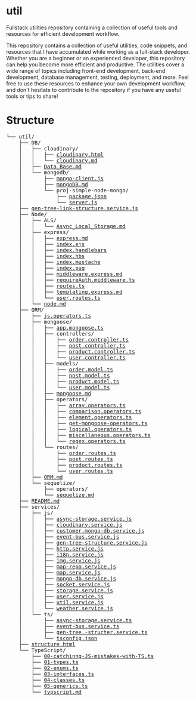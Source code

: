 # util
Fullstack utilities repository containing a collection of useful tools and resources for efficient development workflow.

This repository contains a collection of useful utilities, code snippets, and resources that I have accumulated while working as a full-stack developer. Whether you are a beginner or an experienced developer, this repository can help you become more efficient and productive. The utilities cover a wide range of topics including front-end development, back-end development, database management, testing, deployment, and more. Feel free to use these resources to enhance your own development workflow, and don't hesitate to contribute to the repository if you have any useful tools or tips to share!
# Structure
<pre>
└── util/
    ├── DB/
    │   ├── cloudinary/
    │   │   ├── <a href="https://github1s.com/OzZaken/util/blob/main/DB\cloudinary\cloudinary.html" target="_blank">cloudinary.html</a>
    │   │   └── <a href="https://github1s.com/OzZaken/util/blob/main/DB\cloudinary\cloudinary.md" target="_blank">cloudinary.md</a>
    │   ├── <a href="https://github1s.com/OzZaken/util/blob/main/DB\Data_Base.md" target="_blank">Data_Base.md</a>
    │   └── mongodb/
    │       ├── <a href="https://github1s.com/OzZaken/util/blob/main/DB\mongodb\mongo-client.js" target="_blank">mongo-client.js</a>
    │       ├── <a href="https://github1s.com/OzZaken/util/blob/main/DB\mongodb\mongoDB.md" target="_blank">mongoDB.md</a>
    │       └── proj-simple-node-mongo/
    │           ├── <a href="https://github1s.com/OzZaken/util/blob/main/DB\mongodb\proj-simple-node-mongo\package.json" target="_blank">package.json</a>
    │           └── <a href="https://github1s.com/OzZaken/util/blob/main/DB\mongodb\proj-simple-node-mongo\server.js" target="_blank">server.js</a>
    ├── <a href="https://github1s.com/OzZaken/util/blob/main/gen-tree-link-structure.service.js" target="_blank">gen-tree-link-structure.service.js</a>
    ├── Node/
    │   ├── ALS/
    │   │   └── <a href="https://github1s.com/OzZaken/util/blob/main/Node\ALS\Async_Local_Storage.md" target="_blank">Async_Local_Storage.md</a>
    │   ├── express/
    │   │   ├── <a href="https://github1s.com/OzZaken/util/blob/main/Node\express\express.md" target="_blank">express.md</a>
    │   │   ├── <a href="https://github1s.com/OzZaken/util/blob/main/Node\express\index.ejs" target="_blank">index.ejs</a>
    │   │   ├── <a href="https://github1s.com/OzZaken/util/blob/main/Node\express\index.handlebars" target="_blank">index.handlebars</a>
    │   │   ├── <a href="https://github1s.com/OzZaken/util/blob/main/Node\express\index.hbs" target="_blank">index.hbs</a>
    │   │   ├── <a href="https://github1s.com/OzZaken/util/blob/main/Node\express\index.mustache" target="_blank">index.mustache</a>
    │   │   ├── <a href="https://github1s.com/OzZaken/util/blob/main/Node\express\index.pug" target="_blank">index.pug</a>
    │   │   ├── <a href="https://github1s.com/OzZaken/util/blob/main/Node\express\middleware.express.md" target="_blank">middleware.express.md</a>
    │   │   ├── <a href="https://github1s.com/OzZaken/util/blob/main/Node\express\requireAuth.middleware.ts" target="_blank">requireAuth.middleware.ts</a>
    │   │   ├── <a href="https://github1s.com/OzZaken/util/blob/main/Node\express\routes.ts" target="_blank">routes.ts</a>
    │   │   ├── <a href="https://github1s.com/OzZaken/util/blob/main/Node\express\templating.express.md" target="_blank">templating.express.md</a>
    │   │   └── <a href="https://github1s.com/OzZaken/util/blob/main/Node\express\user.routes.ts" target="_blank">user.routes.ts</a>
    │   └── <a href="https://github1s.com/OzZaken/util/blob/main/Node\node.md" target="_blank">node.md</a>
    ├── ORM/
    │   ├── <a href="https://github1s.com/OzZaken/util/blob/main/ORM\js.operators.ts" target="_blank">js.operators.ts</a>
    │   ├── mongoose/
    │   │   ├── <a href="https://github1s.com/OzZaken/util/blob/main/ORM\mongoose\app.mongoose.ts" target="_blank">app.mongoose.ts</a>
    │   │   ├── controllers/
    │   │   │   ├── <a href="https://github1s.com/OzZaken/util/blob/main/ORM\mongoose\controllers\order.controller.ts" target="_blank">order.controller.ts</a>
    │   │   │   ├── <a href="https://github1s.com/OzZaken/util/blob/main/ORM\mongoose\controllers\post.controller.ts" target="_blank">post.controller.ts</a>
    │   │   │   ├── <a href="https://github1s.com/OzZaken/util/blob/main/ORM\mongoose\controllers\product.controller.ts" target="_blank">product.controller.ts</a>
    │   │   │   └── <a href="https://github1s.com/OzZaken/util/blob/main/ORM\mongoose\controllers\user.controller.ts" target="_blank">user.controller.ts</a>
    │   │   ├── models/
    │   │   │   ├── <a href="https://github1s.com/OzZaken/util/blob/main/ORM\mongoose\models\order.model.ts" target="_blank">order.model.ts</a>
    │   │   │   ├── <a href="https://github1s.com/OzZaken/util/blob/main/ORM\mongoose\models\post.model.ts" target="_blank">post.model.ts</a>
    │   │   │   ├── <a href="https://github1s.com/OzZaken/util/blob/main/ORM\mongoose\models\product.model.ts" target="_blank">product.model.ts</a>
    │   │   │   └── <a href="https://github1s.com/OzZaken/util/blob/main/ORM\mongoose\models\user.model.ts" target="_blank">user.model.ts</a>
    │   │   ├── <a href="https://github1s.com/OzZaken/util/blob/main/ORM\mongoose\mongoose.md" target="_blank">mongoose.md</a>
    │   │   ├── operators/
    │   │   │   ├── <a href="https://github1s.com/OzZaken/util/blob/main/ORM\mongoose\operators\array.operators.ts" target="_blank">array.operators.ts</a>
    │   │   │   ├── <a href="https://github1s.com/OzZaken/util/blob/main/ORM\mongoose\operators\comparison.operators.ts" target="_blank">comparison.operators.ts</a>
    │   │   │   ├── <a href="https://github1s.com/OzZaken/util/blob/main/ORM\mongoose\operators\element.operators.ts" target="_blank">element.operators.ts</a>
    │   │   │   ├── <a href="https://github1s.com/OzZaken/util/blob/main/ORM\mongoose\operators\get-mongoose-operators.ts" target="_blank">get-mongoose-operators.ts</a>
    │   │   │   ├── <a href="https://github1s.com/OzZaken/util/blob/main/ORM\mongoose\operators\logical.operators.ts" target="_blank">logical.operators.ts</a>
    │   │   │   ├── <a href="https://github1s.com/OzZaken/util/blob/main/ORM\mongoose\operators\miscellaneous.operators.ts" target="_blank">miscellaneous.operators.ts</a>
    │   │   │   └── <a href="https://github1s.com/OzZaken/util/blob/main/ORM\mongoose\operators\regex.operators.ts" target="_blank">regex.operators.ts</a>
    │   │   └── routes/
    │   │       ├── <a href="https://github1s.com/OzZaken/util/blob/main/ORM\mongoose\routes\order.routes.ts" target="_blank">order.routes.ts</a>
    │   │       ├── <a href="https://github1s.com/OzZaken/util/blob/main/ORM\mongoose\routes\post.routes.ts" target="_blank">post.routes.ts</a>
    │   │       ├── <a href="https://github1s.com/OzZaken/util/blob/main/ORM\mongoose\routes\product.routes.ts" target="_blank">product.routes.ts</a>
    │   │       └── <a href="https://github1s.com/OzZaken/util/blob/main/ORM\mongoose\routes\user.routes.ts" target="_blank">user.routes.ts</a>
    │   ├── <a href="https://github1s.com/OzZaken/util/blob/main/ORM\ORM.md" target="_blank">ORM.md</a>
    │   └── sequelize/
    │       ├── operators/
    │       └── <a href="https://github1s.com/OzZaken/util/blob/main/ORM\sequelize\sequelize.md" target="_blank">sequelize.md</a>
    ├── <a href="https://github1s.com/OzZaken/util/blob/main/README.md" target="_blank">README.md</a>
    ├── services/
    │   ├── js/
    │   │   ├── <a href="https://github1s.com/OzZaken/util/blob/main/services\js\async-storage.service.js" target="_blank">async-storage.service.js</a>
    │   │   ├── <a href="https://github1s.com/OzZaken/util/blob/main/services\js\cloudinary.service.js" target="_blank">cloudinary.service.js</a>
    │   │   ├── <a href="https://github1s.com/OzZaken/util/blob/main/services\js\customer.mongo-db.service.js" target="_blank">customer.mongo-db.service.js</a>
    │   │   ├── <a href="https://github1s.com/OzZaken/util/blob/main/services\js\event-bus.service.js" target="_blank">event-bus.service.js</a>
    │   │   ├── <a href="https://github1s.com/OzZaken/util/blob/main/services\js\gen-tree-structure.service.js" target="_blank">gen-tree-structure.service.js</a>
    │   │   ├── <a href="https://github1s.com/OzZaken/util/blob/main/services\js\http.service.js" target="_blank">http.service.js</a>
    │   │   ├── <a href="https://github1s.com/OzZaken/util/blob/main/services\js\i18n.service.js" target="_blank">i18n.service.js</a>
    │   │   ├── <a href="https://github1s.com/OzZaken/util/blob/main/services\js\img.service.js" target="_blank">img.service.js</a>
    │   │   ├── <a href="https://github1s.com/OzZaken/util/blob/main/services\js\map-repo.service.js" target="_blank">map-repo.service.js</a>
    │   │   ├── <a href="https://github1s.com/OzZaken/util/blob/main/services\js\map.service.js" target="_blank">map.service.js</a>
    │   │   ├── <a href="https://github1s.com/OzZaken/util/blob/main/services\js\mongo-db.service.js" target="_blank">mongo-db.service.js</a>
    │   │   ├── <a href="https://github1s.com/OzZaken/util/blob/main/services\js\socket.service.js" target="_blank">socket.service.js</a>
    │   │   ├── <a href="https://github1s.com/OzZaken/util/blob/main/services\js\storage.service.js" target="_blank">storage.service.js</a>
    │   │   ├── <a href="https://github1s.com/OzZaken/util/blob/main/services\js\user.service.js" target="_blank">user.service.js</a>
    │   │   ├── <a href="https://github1s.com/OzZaken/util/blob/main/services\js\util.service.js" target="_blank">util.service.js</a>
    │   │   └── <a href="https://github1s.com/OzZaken/util/blob/main/services\js\weather.service.js" target="_blank">weather.service.js</a>
    │   └── ts/
    │       ├── <a href="https://github1s.com/OzZaken/util/blob/main/services\ts\async-storage.service.ts" target="_blank">async-storage.service.ts</a>
    │       ├── <a href="https://github1s.com/OzZaken/util/blob/main/services\ts\event-bus.service.ts" target="_blank">event-bus.service.ts</a>
    │       ├── <a href="https://github1s.com/OzZaken/util/blob/main/services\ts\gen-tree.-structer.service.ts" target="_blank">gen-tree.-structer.service.ts</a>
    │       └── <a href="https://github1s.com/OzZaken/util/blob/main/services\ts\tsconfig.json" target="_blank">tsconfig.json</a>
    ├── <a href="https://github1s.com/OzZaken/util/blob/main/structure.html" target="_blank">structure.html</a>
    └── TypeScript/
        ├── <a href="https://github1s.com/OzZaken/util/blob/main/TypeScript\00-catchinng-JS-mistakes-with-TS.ts" target="_blank">00-catchinng-JS-mistakes-with-TS.ts</a>
        ├── <a href="https://github1s.com/OzZaken/util/blob/main/TypeScript\01-types.ts" target="_blank">01-types.ts</a>
        ├── <a href="https://github1s.com/OzZaken/util/blob/main/TypeScript\02-enums.ts" target="_blank">02-enums.ts</a>
        ├── <a href="https://github1s.com/OzZaken/util/blob/main/TypeScript\03-interfaces.ts" target="_blank">03-interfaces.ts</a>
        ├── <a href="https://github1s.com/OzZaken/util/blob/main/TypeScript\04-classes.ts" target="_blank">04-classes.ts</a>
        ├── <a href="https://github1s.com/OzZaken/util/blob/main/TypeScript\05-generics.ts" target="_blank">05-generics.ts</a>
        └── <a href="https://github1s.com/OzZaken/util/blob/main/TypeScript\typscript.md" target="_blank">typscript.md</a>
</pre>
